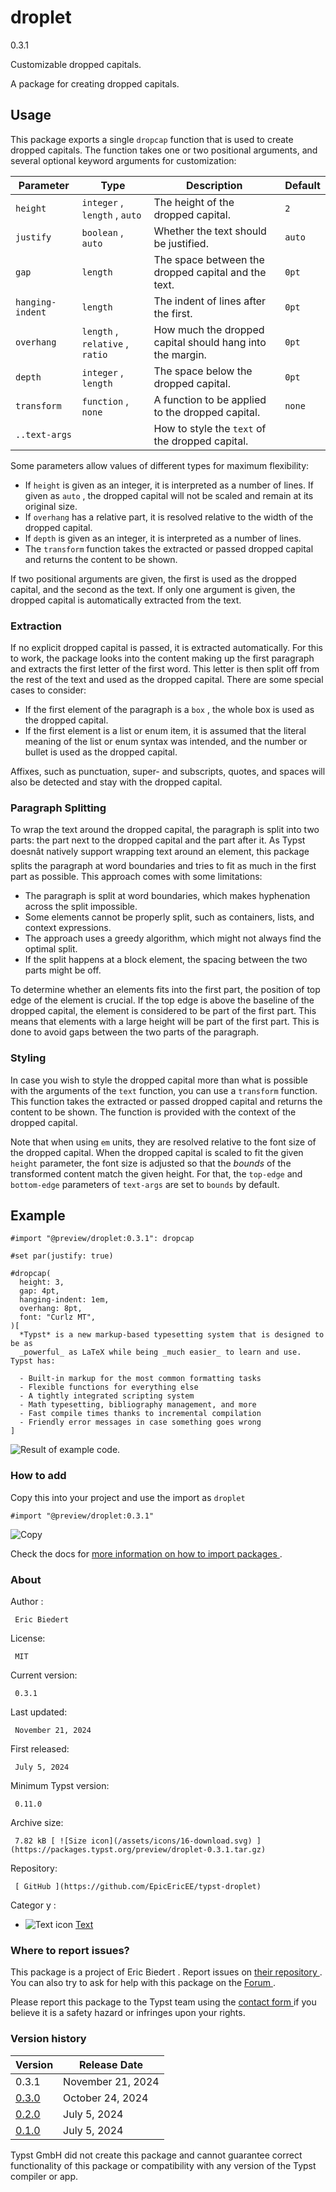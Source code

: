 #  droplet

0.3.1

Customizable dropped capitals.

A package for creating dropped capitals.

##  Usage

This package exports a single ` dropcap ` function that is used to create
dropped capitals. The function takes one or two positional arguments, and
several optional keyword arguments for customization:

Parameter  |  Type  |  Description  |  Default   
---|---|---|---  
` height ` |  ` integer ` , ` length ` , ` auto ` |  The height of the dropped capital.  |  ` 2 `  
` justify ` |  ` boolean ` , ` auto ` |  Whether the text should be justified.  |  ` auto `  
` gap ` |  ` length ` |  The space between the dropped capital and the text.  |  ` 0pt `  
` hanging-indent ` |  ` length ` |  The indent of lines after the first.  |  ` 0pt `  
` overhang ` |  ` length ` , ` relative ` , ` ratio ` |  How much the dropped capital should hang into the margin.  |  ` 0pt `  
` depth ` |  ` integer ` , ` length ` |  The space below the dropped capital.  |  ` 0pt `  
` transform ` |  ` function ` , ` none ` |  A function to be applied to the dropped capital.  |  ` none `  
` ..text-args ` |  |  How to style the ` text ` of the dropped capital.  |   
  
Some parameters allow values of different types for maximum flexibility:

  * If ` height ` is given as an integer, it is interpreted as a number of lines. If given as ` auto ` , the dropped capital will not be scaled and remain at its original size. 
  * If ` overhang ` has a relative part, it is resolved relative to the width of the dropped capital. 
  * If ` depth ` is given as an integer, it is interpreted as a number of lines. 
  * The ` transform ` function takes the extracted or passed dropped capital and returns the content to be shown. 

If two positional arguments are given, the first is used as the dropped
capital, and the second as the text. If only one argument is given, the
dropped capital is automatically extracted from the text.

###  Extraction

If no explicit dropped capital is passed, it is extracted automatically. For
this to work, the package looks into the content making up the first paragraph
and extracts the first letter of the first word. This letter is then split off
from the rest of the text and used as the dropped capital. There are some
special cases to consider:

  * If the first element of the paragraph is a ` box ` , the whole box is used as the dropped capital. 
  * If the first element is a list or enum item, it is assumed that the literal meaning of the list or enum syntax was intended, and the number or bullet is used as the dropped capital. 

Affixes, such as punctuation, super- and subscripts, quotes, and spaces will
also be detected and stay with the dropped capital.

###  Paragraph Splitting

To wrap the text around the dropped capital, the paragraph is split into two
parts: the part next to the dropped capital and the part after it. As Typst
doesnât natively support wrapping text around an element, this package
splits the paragraph at word boundaries and tries to fit as much in the first
part as possible. This approach comes with some limitations:

  * The paragraph is split at word boundaries, which makes hyphenation across the split impossible. 
  * Some elements cannot be properly split, such as containers, lists, and context expressions. 
  * The approach uses a greedy algorithm, which might not always find the optimal split. 
  * If the split happens at a block element, the spacing between the two parts might be off. 

To determine whether an elements fits into the first part, the position of top
edge of the element is crucial. If the top edge is above the baseline of the
dropped capital, the element is considered to be part of the first part. This
means that elements with a large height will be part of the first part. This
is done to avoid gaps between the two parts of the paragraph.

###  Styling

In case you wish to style the dropped capital more than what is possible with
the arguments of the ` text ` function, you can use a ` transform ` function.
This function takes the extracted or passed dropped capital and returns the
content to be shown. The function is provided with the context of the dropped
capital.

Note that when using ` em ` units, they are resolved relative to the font size
of the dropped capital. When the dropped capital is scaled to fit the given `
height ` parameter, the font size is adjusted so that the _bounds_ of the
transformed content match the given height. For that, the ` top-edge ` and `
bottom-edge ` parameters of ` text-args ` are set to ` bounds ` by default.

##  Example

    
    
    #import "@preview/droplet:0.3.1": dropcap
    
    #set par(justify: true)
    
    #dropcap(
      height: 3,
      gap: 4pt,
      hanging-indent: 1em,
      overhang: 8pt,
      font: "Curlz MT",
    )[
      *Typst* is a new markup-based typesetting system that is designed to be as
      _powerful_ as LaTeX while being _much easier_ to learn and use. Typst has:
    
      - Built-in markup for the most common formatting tasks
      - Flexible functions for everything else
      - A tightly integrated scripting system
      - Math typesetting, bibliography management, and more
      - Fast compile times thanks to incremental compilation
      - Friendly error messages in case something goes wrong
    ]
    

![Result of example
code.](https://github.com/typst/packages/raw/main/packages/preview/droplet/0.3.1/assets/example.svg)

###  How to add

Copy this into your project and use the import as  ` droplet `

    
    
    #import "@preview/droplet:0.3.1"

![Copy](/assets/icons/16-copy.svg)

Check the docs for  [ more information on how to import packages
](https://typst.app/docs/reference/scripting/#packages) .

###  About

Author  :

     Eric Biedert 
License:

     MIT 
Current version:

     0.3.1 
Last updated:

     November 21, 2024 
First released:

     July 5, 2024 
Minimum Typst version:

     0.11.0 
Archive size:

     7.82 kB [ ![Size icon](/assets/icons/16-download.svg) ](https://packages.typst.org/preview/droplet-0.3.1.tar.gz)
Repository:

     [ GitHub ](https://github.com/EpicEricEE/typst-droplet)
Categor  y  :

    

  * ![Text icon](/assets/icons/16-text.svg) [ Text ](https://typst.app/universe/search/?category=text)

###  Where to report issues?

This  package  is a project of  Eric Biedert  .  Report issues on  [ their
repository ](https://github.com/EpicEricEE/typst-droplet) .  You can also try
to ask for help with this  package  on the  [ Forum ](https://forum.typst.app)
.

Please report this  package  to the Typst team using the  [ contact form
](https://typst.app/contact) if you believe it is a safety hazard or infringes
upon your rights.

###  Version history

Version  |  Release Date   
---|---  
0.3.1  |  November 21, 2024   
[ 0.3.0 ](https://typst.app/universe/package/droplet/0.3.0/) |  October 24, 2024   
[ 0.2.0 ](https://typst.app/universe/package/droplet/0.2.0/) |  July 5, 2024   
[ 0.1.0 ](https://typst.app/universe/package/droplet/0.1.0/) |  July 5, 2024   
  
Typst GmbH did not create this  package  and cannot guarantee correct
functionality of this  package  or compatibility with any version of the Typst
compiler or app.


